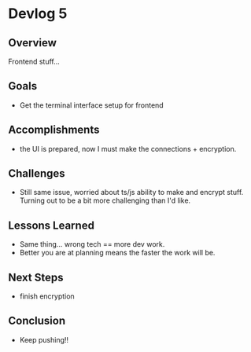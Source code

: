 # Devlog 5

## Overview
Frontend stuff...
## Goals
- Get the terminal interface setup for frontend
## Accomplishments
- the UI is prepared, now I must make the connections + encryption.

## Challenges
- Still same issue, worried about ts/js ability to make and encrypt stuff. Turning out to be a bit more challenging than I'd like.

## Lessons Learned
- Same thing... wrong tech == more dev work.
- Better you are at planning means the faster the work will be.


## Next Steps
- finish encryption

## Conclusion
 - Keep pushing!!